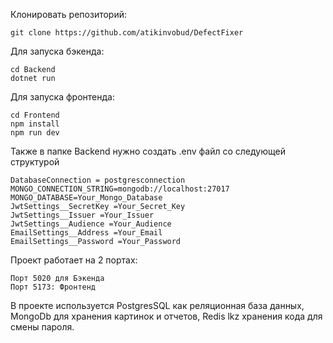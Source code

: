 Клонировать репозиторий:
```
git clone https://github.com/atikinvobud/DefectFixer
```
Для запуска бэкенда:
```
cd Backend
dotnet run
```

Для запуска фронтенда:
```
cd Frontend
npm install
npm run dev
```

Также в папке Backend нужно создать .env файл со следующей структурой
```
DatabaseConnection = postgresconnection
MONGO_CONNECTION_STRING=mongodb://localhost:27017
MONGO_DATABASE=Your_Mongo_Database
JwtSettings__SecretKey =Your_Secret_Key
JwtSettings__Issuer =Your_Issuer
JwtSettings__Audience =Your_Audience
EmailSettings__Address =Your_Email
EmailSettings__Password =Your_Password
```

Проект работает на 2 портах:
```
Порт 5020 для Бэкенда
Порт 5173: Фронтенд
```
В проекте используется PostgresSQL как реляционная база данных, MongoDb для хранения картинок и отчетов, Redis lkz хранения кода для смены пароля.